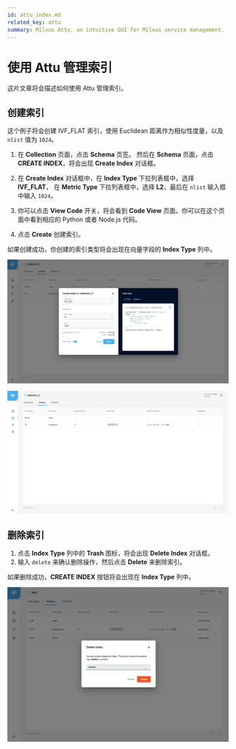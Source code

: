 ```yaml
---
id: attu_index.md
related_key: attu
summary: Milvus Attu, an intuitive GUI for Milvus service management.
---
```


# 使用 Attu 管理索引

这片文章将会描述如何使用 Attu 管理索引。

## 创建索引

这个例子将会创建 IVF_FLAT 索引，使用 Euclidean 距离作为相似性度量，以及 `nlist` 值为 `1024`。

1. 在 **Collection** 页面，点击 **Schema** 页签。 然后在 **Schema** 页面，点击 **CREATE INDEX**，将会出现 **Create Index** 对话框。

2. 在 **Create Index** 对话框中，在 **Index Type** 下拉列表框中，选择 **IVF_FLAT**， 在 **Metric Type** 下拉列表框中，选择 **L2**，最后在 `nlist` 输入框中输入 `1024`。

3. 你可以点击 **View Code** 开关，将会看到 **Code View** 页面。你可以在这个页面中看到相应的 Python 或者 Node.js 代码。

4. 点击 **Create** 创建索引。

如果创建成功，你创建的索引类型将会出现在向量字段的 **Index Type** 列中。

![Create Index](../../../../assets/insight_index1.png)

![Create Index](../../../../assets/insight_index2.png)

## 删除索引

1. 点击 **Index Type** 列中的 **Trash** 图标，将会出现 **Delete Index** 对话框。
2. 输入 `delete` 来确认删除操作，然后点击 **Delete** 来删除索引。

如果删除成功，**CREATE INDEX** 按钮将会出现在 **Index Type** 列中。

![Delete Index](../../../../assets/insight_index3.png)
